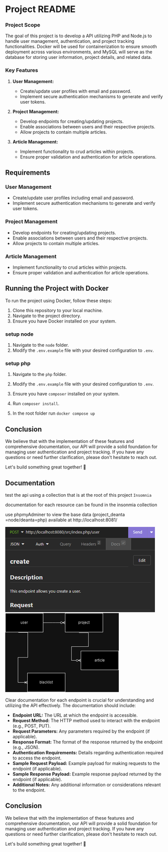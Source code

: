 # Project README

### Project Scope

The goal of this project is to develop a API utilizing PHP and Node.js to handle user management, authentication, and project tracking functionalities. Docker will be used for containerization to ensure smooth deployment across various environments, and MySQL will serve as the database for storing user information, project details, and related data.

### Key Features

1. **User Management:**

   - Create/update user profiles with email and password.
   - Implement secure authentication mechanisms to generate and verify user tokens.

2. **Project Management:**

   - Develop endpoints for creating/updating projects.
   - Enable associations between users and their respective projects.
   - Allow projects to contain multiple articles.

3. **Article Management:**
   - Implement functionality to crud articles within projects.
   - Ensure proper validation and authentication for article operations.

## Requirements

### User Management

- Create/update user profiles including email and password.
- Implement secure authentication mechanisms to generate and verify user tokens.

### Project Management

- Develop endpoints for creating/updating projects.
- Enable associations between users and their respective projects.
- Allow projects to contain multiple articles.

### Article Management

- Implement functionality to crud articles within projects.
- Ensure proper validation and authentication for article operations.

## Running the Project with Docker

To run the project using Docker, follow these steps:

1. Clone this repository to your local machine.
2. Navigate to the project directory.
3. Ensure you have Docker installed on your system.

### setup node

1. Navigate to the `node` folder.
2. Modify the `.env.example` file with your desired configuration to `.env`.

### setup php

1. Navigate to the `php` folder.
2. Modify the `.env.example` file with your desired configuration to `.env`.
3. Ensure you have `composer` installed on your system.
4. Run `composer install`.

5. In the root folder run `docker compose up`

## Conclusion

We believe that with the implementation of these features and comprehensive documentation, our API will provide a solid foundation for managing user authentication and project tracking. If you have any questions or need further clarification, please don't hesitate to reach out.

Let's build something great together! 🚀

## Documentation

test the api using a collection that is at the root of this project `Insomnia`

documentation for each resource can be found in the insonmia collection

use phpmyAdminer to view the base data (project_deanta =node/deanta=php)
available at http://localhost:8081/

![Alt text](image.png)
![Alt text](<Diagrama sem nome.drawio.png>)

Clear documentation for each endpoint is crucial for understanding and utilizing the API effectively. The documentation should include:

- **Endpoint URL:** The URL at which the endpoint is accessible.
- **Request Method:** The HTTP method used to interact with the endpoint (e.g., POST, PUT).
- **Request Parameters:** Any parameters required by the endpoint (if applicable).
- **Response Format:** The format of the response returned by the endpoint (e.g., JSON).
- **Authentication Requirements:** Details regarding authentication required to access the endpoint.
- **Sample Request Payload:** Example payload for making requests to the endpoint (if applicable).
- **Sample Response Payload:** Example response payload returned by the endpoint (if applicable).
- **Additional Notes:** Any additional information or considerations relevant to the endpoint.

## Conclusion

We believe that with the implementation of these features and comprehensive documentation, our API will provide a solid foundation for managing user authentication and project tracking. If you have any questions or need further clarification, please don't hesitate to reach out.

Let's build something great together! 🚀

